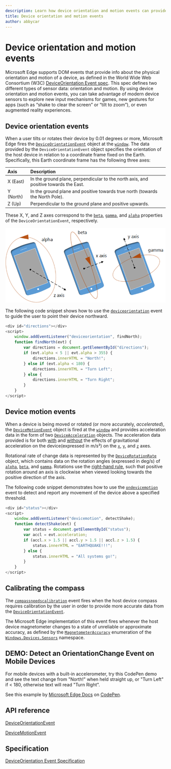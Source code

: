 ```yaml
---
description: Learn how device orientation and motion events can provide event info about the physical orientation and motion of your user’s device.
title: Device orientation and motion events
author: abbycar
---
```


# Device orientation and motion events


Microsoft Edge supports DOM events that provide info about the physical orientation and motion of a device, as defined in the World Wide Web Consortium (W3C) [DeviceOrientation Event spec](http://go.microsoft.com/fwlink/p/?LinkID=316395). This spec defines two different types of sensor data: orientation and motion. By using device orientation and motion events, you can take advantage of modern device sensors to explore new input mechanisms for games, new gestures for apps (such as “shake to clear the screen” or “tilt to zoom”), or even augmented reality experiences. 

## Device orientation events

When a user tilts or rotates their device by 0.01 degrees or more, Microsoft Edge fires the [`DeviceOrientationEvent`](https://msdn.microsoft.com/library/Dn322035) object at the [`window`](https://msdn.microsoft.com/library/ms535873). The data provided by the `DeviceOrientationEvent` object specifies the orientation of the host device in relation to a coordinate frame fixed on the Earth. Specifically, this Earth coordinate frame has the following three axes:

Axis | Description
:-------- | :---------
X (East) | In the ground plane, perpendicular to the north axis, and positive towards the East.
Y (North) | In the ground plane and positive towards true north (towards the North Pole).
Z (Up) | Perpendicular to the ground plane and positive upwards.

These X, Y, and Z axes correspond to the [`beta`](https://msdn.microsoft.com/library/dn322038), [`gamma`](https://msdn.microsoft.com/library/dn322039), and [`alpha`](https://msdn.microsoft.com/library/dn322037) properties of the `DeviceOrientationEvent`, respectively.

![Diagram showing the alpha, beta, and gamma angles of rotation returned in the deviceorientation event related to 3D X, Y, and Z axes: alpha = rotate around the Z axis, beta = X axis, and gamma = Y axis.](../media/deviceorientation.png)

The following code snippet shows how to use the [`deviceorientation`](https://msdn.microsoft.com/library/Dn322042) event to guide the user to point their device northward.

```javascript
<div id="directions"></div>
<script>
    window.addEventListener("deviceorientation", findNorth);
    function findNorth(evt) {
        var directions = document.getElementById("directions");
        if (evt.alpha < 5 || evt.alpha > 355) {
            directions.innerHTML = "North!";
        } else if (evt.alpha < 180) {
            directions.innerHTML = "Turn Left";
        } else {
            directions.innerHTML = "Turn Right";
        }
    }
</script>
```

## Device motion events


When a device is being moved or rotated (or more accurately, *accelerated*), the [`DeviceMotionEvent`](https://msdn.microsoft.com/library/Dn342897) object is fired at the [`window`](https://msdn.microsoft.com/library/ms535873) and provides acceleration data in the form of two [`DeviceAcceleration`](https://msdn.microsoft.com/library/Dn342893) objects. The acceleration data provided is for both [with](https://msdn.microsoft.com/library/dn342899) and [without](https://msdn.microsoft.com/library/dn342898) the effects of gravitational acceleration on the device(expressed in m/s²) on the [`x`](https://msdn.microsoft.com/library/dn342894), [`y`](https://msdn.microsoft.com/library/dn342895), and [`z`](https://msdn.microsoft.com/library/dn342896) axes.

Rotational rate of change data is represented by the [`DeviceRotationRate`](https://msdn.microsoft.com/library/Dn342903) object, which contains data on the rotation angles (expressed in deg/s) of [`alpha`](https://msdn.microsoft.com/library/dn322037), [`beta`](https://msdn.microsoft.com/library/dn322038), and [`gamma`](https://msdn.microsoft.com/library/dn322039). Rotations use the [right-hand rule](http://go.microsoft.com/fwlink/p/?LinkID=321282), such that positive rotation around an axis is clockwise when viewed looking towards the positive direction of the axis.

The following code snippet demonstrates how to use the [`ondevicemotion`](https://msdn.microsoft.com/library/Dn342932) event to detect and report any movement of the device above a specified threshold.

```javascript
<div id="status"></div>
<script>
    window.addEventListener("devicemotion", detectShake);
    function detectShake(evt) {
        var status = document.getElementById("status");
        var accl = evt.acceleration;
        if (accl.x > 1.5 || accl.y > 1.5 || accl.z > 1.5) {
            status.innerHTML = "EARTHQUAKE!!!";
        } else {
            status.innerHTML = "All systems go!";
        }
    }
</script>
```

## Calibrating the compass


The [`compassneedscalibration`](https://msdn.microsoft.com/library/Dn629487) event fires when the host device compass requires calibration by the user in order to provide more accurate data from the [`DeviceOrientationEvent`](https://msdn.microsoft.com/library/Dn322035).

The Microsoft Edge implementation of this event fires whenever the host device magnetometer changes to a state of unreliable or approximate accuracy, as defined by the [`MagnetometerAccuracy`](https://msdn.microsoft.com/library/windows/apps/Dn297552) enumeration of the [`Windows.Devices.Sensors`](https://msdn.microsoft.com/library/windows/apps/BR206408) namespace.

## DEMO: Detect an OrientationChange Event on Mobile Devices

For mobile devices with a built-in accelerometer, try this CodePen demo and see the text change from "North!" when held straight up, or "Turn Left" if < 180, otherwise text will read "Turn Right". 

<div class="codepen-wrap"><p data-height="300" data-theme-id="23761" data-slug-hash="RaLjNV" data-default-tab="result" data-user="MicrosoftEdgeDocumentation" data-embed-version="2" data-editable="true" class="codepen">See this example by <a href="https://codepen.io/MicrosoftEdgeDocumentation">Microsoft Edge Docs</a> on <a href="https://codepen.io/MicrosoftEdgeDocumentation/pen/RaLjNV">CodePen</a>.</p></div><script async src="//assets.codepen.io/assets/embed/ei.js"></script>



## API reference

[DeviceOrientationEvent](https://msdn.microsoft.com/library/Dn322035)

[DeviceMotionEvent](https://msdn.microsoft.com/library/Dn342897)

## Specification

[DeviceOrientation Event Specification](http://go.microsoft.com/fwlink/p/?LinkID=316395)



